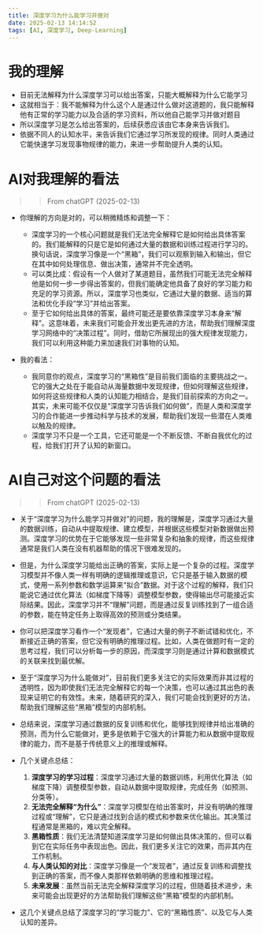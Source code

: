 ```yaml
---
title: 深度学习为什么能学习并做对
date: 2025-02-13 14:14:52
tags: [AI, 深度学习, Deep-Learning]
---
```


# 我的理解
+ 目前无法解释为什么深度学习可以给出答案，只能大概解释为什么它能学习
+ 这就相当于：我不能解释为什么这个人是通过什么做对这道题的，我只能解释他有正常的学习能力以及合适的学习资料，所以他自己能学习并做对题目
+ 所以深度学习是怎么给出答案的，后续获悉应该由它本身来告诉我们。
+ 依据不同人的认知水平，来告诉我们它通过学习所发现的规律。同时人类通过它能快速学习发现事物规律的能力，来进一步帮助提升人类的认知。

# AI对我理解的看法
>> From chatGPT (2025-02-13)

+ 你理解的方向是对的，可以稍微精炼和调整一下：
    - 深度学习的一个核心问题就是我们无法完全解释它是如何给出具体答案的。我们能解释的只是它是如何通过大量的数据和训练过程进行学习的。换句话说，深度学习像是一个“黑箱”，我们可以观察到输入和输出，但它在其中如何处理信息、做出决策，通常并不完全透明。
    - 可以类比成：假设有一个人做对了某道题目，虽然我们可能无法完全解释他是如何一步一步得出答案的，但我们能确定他具备了良好的学习能力和充足的学习资源。所以，深度学习也类似，它通过大量的数据、适当的算法和优化手段“学习”并给出答案。
    - 至于它如何给出具体的答案，最终可能还是要依靠深度学习本身来“解释”。这意味着，未来我们可能会开发出更先进的方法，帮助我们理解深度学习网络中的“决策过程”。同时，借助它所展现出的强大规律发现能力，我们可以利用这种能力来加速我们对事物的认知。

+ 我的看法：
    - 我同意你的观点，深度学习的“黑箱性”是目前我们面临的主要挑战之一。它的强大之处在于能自动从海量数据中发现规律，但如何理解这些规律，如何将这些规律和人类的认知能力相结合，是我们目前探索的方向之一。其实，未来可能不仅仅是“深度学习告诉我们如何做”，而是人类和深度学习的合作能进一步推动科学与技术的发展，帮助我们发现一些潜在人类难以触及的规律。
    - 深度学习不只是一个工具，它还可能是一个不断反馈、不断自我优化的过程，给我们打开了认知的新窗口。

# AI自己对这个问题的看法
>> From chatGPT (2025-02-13)

+ 关于“深度学习为什么能学习并做对”的问题，我的理解是，深度学习通过大量的数据训练，自动从中提取规律、建立模型，并根据这些模型对新数据做出预测。深度学习的优势在于它能够发现一些非常复杂和抽象的规律，而这些规律通常是我们人类在没有机器帮助的情况下很难发现的。
+ 但是，为什么深度学习能给出正确的答案，实际上是一个复杂的过程。深度学习模型并不像人类一样有明确的逻辑推理或意识，它只是基于输入数据的模式，使用一系列参数和数学运算来“拟合”数据。对于这个过程的解释，我们只能说它通过优化算法（如梯度下降等）调整模型参数，使得输出尽可能接近实际结果。因此，深度学习并不“理解”问题，而是通过反复训练找到了一组合适的参数，能在特定任务上取得高效的预测或分类结果。
+ 你可以把深度学习看作一个“发现者”，它通过大量的例子不断试错和优化，不断接近正确的答案，但它没有明确的推理过程。比如，人类在做题时有一定的思考过程，我们可以分析每一步的原因，而深度学习则是通过计算和数据模式的关联来找到最优解。
+ 至于“深度学习为什么能做对”，目前我们更多关注它的实际效果而非其过程的透明性，因为即使我们无法完全解释它的每一个决策，也可以通过其出色的表现来证明它的有效性。未来，随着研究的深入，我们可能会找到更好的方法，帮助我们理解这些“黑箱”模型的内部机制。
+ 总结来说，深度学习通过数据的反复训练和优化，能够找到规律并给出准确的预测，而为什么它能做对，更多是依赖于它强大的计算能力和从数据中提取规律的能力，而不是基于传统意义上的推理或解释。

+ 几个关键点总结：
    1. **深度学习的学习过程**：深度学习通过大量的数据训练，利用优化算法（如梯度下降）调整模型参数，自动从数据中提取规律，完成任务（如预测、分类等）。
    2. **无法完全解释“为什么”**：深度学习模型在给出答案时，并没有明确的推理过程或“理解”，它只是通过找到合适的模式和参数来优化输出。其决策过程通常是黑箱的，难以完全解释。
    3. **黑箱性质**：我们无法清楚知道深度学习是如何做出具体决策的，但可以看到它在实际任务中表现出色。因此，我们更多关注它的效果，而非其内在工作机制。
    4. **与人类认知的对比**：深度学习像是一个“发现者”，通过反复训练和调整找到正确的答案，而不像人类那样依赖明确的思维和推理过程。
    5. **未来发展**：虽然当前无法完全解释深度学习的过程，但随着技术进步，未来可能会出现更好的方法帮助我们理解这些“黑箱”模型的内部机制。
+ 这几个关键点总结了深度学习的“学习能力”、它的“黑箱性质”、以及它与人类认知的差异。